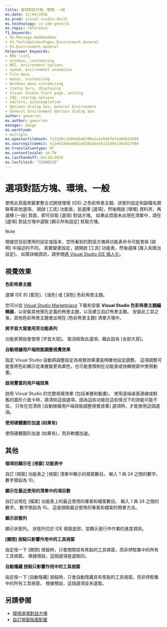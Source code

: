 ```yaml
---
title: 選項對話方塊、環境、一般
ms.date: 11/04/2016
ms.prod: visual-studio-dev15
ms.technology: vs-ide-general
ms.topic: reference
f1_keywords:
- VS.Message.0x800a002e
- VS.ToolsOptionsPages.Environment.General
- VS.Environment.General
helpviewer_keywords:
- MRU lists
- windows, customizing
- MDI, environment options
- speed, environment animation
- File menu
- menus, customizing
- Windows menu customizing
- status bars, displaying
- Visual Studio Start page, setting
- IDE, startup options
- editors, autocompletion
- Options dialog box, General Environment
- General Environment Options dialog box
author: gewarren
ms.author: gewarren
manager: douge
ms.workload:
- multiple
ms.openlocfilehash: f12249cc8d0e8bd8396e1e1ebbbfefeddbb22b60
ms.sourcegitcommit: e13e61ddea6032a8282abe16131d9e136a927984
ms.translationtype: HT
ms.contentlocale: zh-TW
ms.lasthandoff: 04/26/2018
ms.locfileid: "31948125"
---
```

# <a name="general-environment-options-dialog-box"></a>選項對話方塊、環境、一般

使用此頁面來變更整合式開發環境 (IDE) 之色彩佈景主題、狀態列設定和副檔名關聯等其他選項。 開啟 [工具] 功能表，並選擇 [選項]，然後開啟 [環境] 資料夾，再選擇 [一般] 頁面，即可存取 [選項] 對話方塊。 如果此頁面未出現在清單中，請在 [選項] 對話方塊中選取 [顯示所有設定] 核取方塊。

> [!NOTE]
> 根據您目前使用的設定或版本，您所看到的對話方塊與功能表命令可能會與 [說明] 中描述的不同。 若要變更設定，請開啟 [工具] 功能表，然後選擇 [匯入和匯出設定]。 如需詳細資訊，請參閱[將 Visual Studio IDE 個人化](../../ide/personalizing-the-visual-studio-ide.md)。

## <a name="visual-experience"></a>視覺效果

**色彩佈景主題**

選擇 IDE 的 [藍色]、[淺色] 或 [深色] 色彩佈景主題。

您可以從 [Visual Studio Marketplace](https://marketplace.visualstudio.com/items?itemName=VisualStudioPlatformTeam.VisualStudio2017ColorThemeEditor) 下載和安裝 **Visual Studio 色彩佈景主題編輯器**，以安裝其他預先定義的佈景主題，以及建立自訂佈景主題。 安裝此工具之後，其他色彩佈景主題會出現在 [色彩佈景主題] 清單方塊中。

**將字首大寫套用至功能表列**

功能表預設會使用 [字首大寫]。 取消核取此選項，藉此設為 [全部大寫]。

**自動根據用戶端效能調整視覺效果**

指定 Visual Studio 自動將調整設定為視覺效果還是明確地設定調整。 這項調整可能會將色彩顯示從漸層變更為單色，也可能會限制在功能表或快顯視窗中使用動畫。

**啟用豐富的用戶端效果**

啟用 Visual Studio 的完整視覺效果 (包括漸層和動畫)。 使用遠端桌面連線或較舊的圖形介面卡時，請清除這個選項，因為這些功能在這些情況下的效能可能不佳。 只有在您清除 [自動根據用戶端效能調整視覺效果] 選項時，才能使用這個選項。

**使用硬體圖形加速 (如果有)**

使用硬體圖形加速 (如果有)，而非軟體加速。

## <a name="other"></a>其他

**個項目顯示在 [視窗] 功能表中**

自訂 [視窗] 功能表之 [視窗] 清單中顯示的視窗數目。 輸入 1 與 24 之間的數字。 數字預設為 10。

**顯示在最近使用的清單中的項目數**

自訂出現在 [檔案] 功能表上的最近使用的專案和檔案數目。 輸入 1 與 24 之間的數字。 數字預設為 10。 這是擷取最近使用的專案和檔案的簡單方法。

**顯示狀態列**

顯示狀態列。 狀態列位於 IDE 視窗底部，並顯示進行中作業的進度資訊。

**[關閉] 按鈕只影響作用中的工具視窗**

指定按一下 [關閉] 按鈕時，只會關閉具有焦點的工具視窗，而非停駐集中的所有工具視窗。 根據預設，這個選項是選取的。

**自動隱藏 按鈕只影響作用中的工具視窗**

指定按一下 [自動隱藏] 按鈕時，只會自動隱藏具有焦點的工具視窗，而非停駐集中的所有工具視窗。 根據預設，這個選項並未選取。

## <a name="see-also"></a>另請參閱

- [環境選項對話方塊](../../ide/reference/environment-options-dialog-box.md)
- [自訂視窗版面配置](../../ide/customizing-window-layouts-in-visual-studio.md)